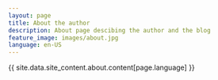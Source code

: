 ```yaml
---
layout: page
title: About the author
description: About page descibing the author and the blog
feature_image: images/about.jpg
language: en-US
---
```


{{ site.data.site_content.about.content[page.language] }}